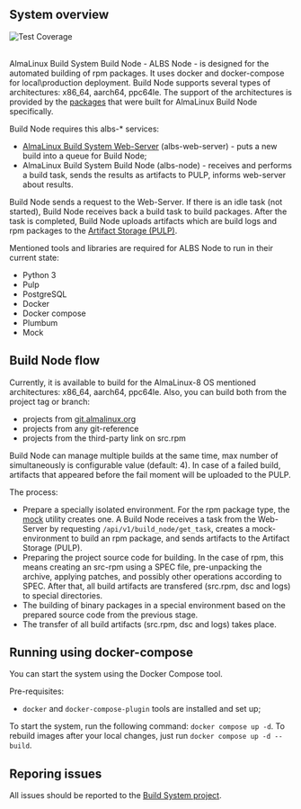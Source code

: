 System overview 
--

<picture>
  <img alt="Test Coverage" src="https://img.shields.io/endpoint?url=https://gist.githubusercontent.com/maccelf/fc7bacd03455d19a15024e7ae1c29e24/raw/build-node-badge__master.json">
</picture>
<br/><br/>

AlmaLinux Build System Build Node - ALBS Node - is designed for the automated building of rpm packages. It uses docker and docker-compose for local\production deployment. 
Build Node supports several types of architectures: x86_64, aarch64, ppc64le. The support of the architectures is provided by the [packages](https://repo.almalinux.org/build_system/8/) that were built for AlmaLinux Build Node specifically.

Build Node requires this albs-* services:
- [AlmaLinux Build System Web-Server]((https://github.com/AlmaLinux/albs-web-server)) (albs-web-server) -  puts a new build into a queue for Build Node;
- AlmaLinux Build System Build Node (albs-node) - receives and performs a build task, sends the results as artifacts to PULP, informs web-server about results. 


Build Node sends a request to the Web-Server. If there is an idle task (not started), Build Node receives back a build task to build packages. After the task is completed, Build Node uploads artifacts which are build logs and rpm packages to the [Artifact Storage (PULP)](https://build.almalinux.org/pulp/content/builds/AlmaLinux-8-x86_64-22-br/). 

Mentioned tools and libraries are required for ALBS Node to run in their current state:
 
- Python 3 
- Pulp
- PostgreSQL 
- Docker 
- Docker compose
- Plumbum
- Mock

Build Node flow 
--

Currently, it is available to build for the AlmaLinux-8 OS mentioned architectures: x86_64, aarch64, ppc64le. 
Also, you can build both from the project tag or branch: 
- projects from [git.almalinux.org](https://git.almalinux.org/)
- projects from any git-reference
- projects from the third-party link on src.rpm 

Build Node can manage multiple builds at the same time, max number of simultaneously is configurable value (default: 4). In case of a failed build, artifacts that appeared before the fail moment will be uploaded to the PULP. 

The process:

- Prepare a specially isolated environment. For the rpm package type, the [mock](https://github.com/rpm-software-management/mock) utility creates one. A Build Node receives a task from the Web-Server by requesting `/api/v1/build_node/get_task`, creates a mock-environment to build an rpm package, and sends artifacts to the Artifact Storage (PULP). 
- Preparing the project source code for building. In the case of rpm, this means creating an src-rpm using a SPEC file, pre-unpacking the archive, applying patches, and possibly other operations according to SPEC. After that, all build artifacts are transfered (src.rpm, dsc and logs) to special directories.
- The building of binary packages in a special environment based on the prepared source code from the previous stage. 
- The transfer of all build artifacts (src.rpm, dsc and logs) takes place.


Running using docker-compose
--

You can start the system using the Docker Compose tool.

Pre-requisites:
- `docker` and `docker-compose-plugin` tools are installed and set up;

To start the system, run the following command: `docker compose up -d`.  To rebuild images after your local changes, just run `docker compose up -d --build`.


Reporing issues 
--

All issues should be reported to the [Build System project](https://github.com/AlmaLinux/build-system).

